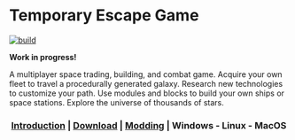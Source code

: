 # Temporary Escape Game

[![build](https://github.com/temporary-escape/temporary-escape/actions/workflows/build.yml/badge.svg?branch=master)](https://github.com/temporary-escape/temporary-escape/actions/workflows/build.yml)

**Work in progress!**

A multiplayer space trading, building, and combat game. Acquire your own fleet to travel a procedurally generated
galaxy. Research new technologies to customize your path. Use modules and blocks to build your own ships or space
stations. Explore the universe of thousands of stars.

<h3 align="center">
<b><a href="https://temporary-escape.github.io/">Introduction</a></b> |
<b><a href="https://temporary-escape.github.io/download.html">Download</a></b> |
<b><a href="https://temporary-escape.github.io/modding/index.html">Modding</a></b> |
<b>Windows - Linux - MacOS</b>
</h3>
